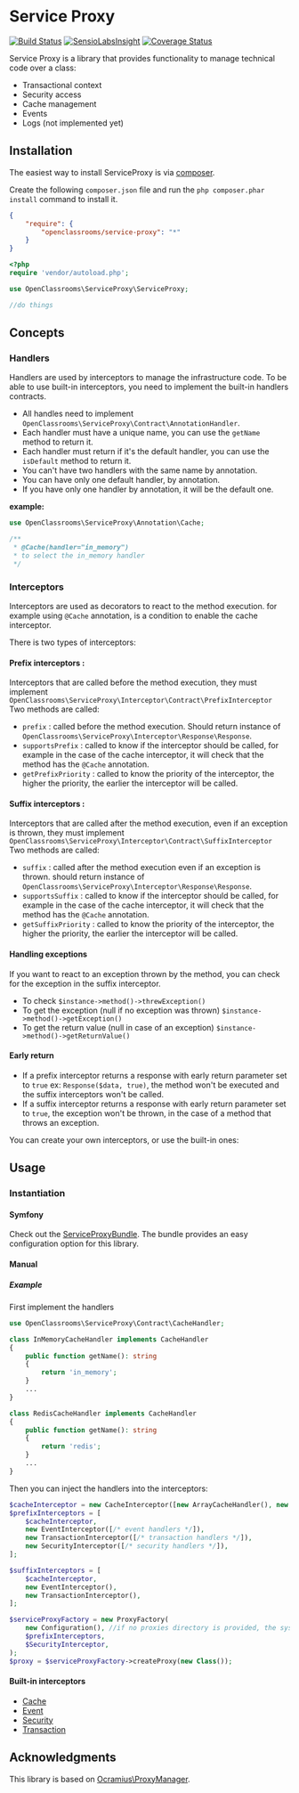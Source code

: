 # Service Proxy
[![Build Status](https://travis-ci.org/OpenClassrooms/ServiceProxy.svg?branch=master)](https://travis-ci.org/OpenClassrooms/ServiceProxy)
[![SensioLabsInsight](https://insight.sensiolabs.com/projects/e0840e44-8f14-4620-96cf-76300727e808/mini.png)](https://insight.sensiolabs.com/projects/e0840e44-8f14-4620-96cf-76300727e808)
[![Coverage Status](https://codecov.io/gh/OpenClassrooms/ServiceProxy/branch/master/graph/badge.svg)](https://codecov.io/gh/OpenClassrooms/ServiceProxy)

Service Proxy is a library that provides functionality to manage technical code over a class:
- Transactional context
- Security access
- Cache management
- Events
- Logs (not implemented yet)

## Installation
The easiest way to install ServiceProxy is via [composer](http://getcomposer.org/).

Create the following `composer.json` file and run the `php composer.phar install` command to install it.

```json
{
    "require": {
        "openclassrooms/service-proxy": "*"
    }
}
```
```php
<?php
require 'vendor/autoload.php';

use OpenClassrooms\ServiceProxy\ServiceProxy;

//do things
```

## Concepts
### Handlers
Handlers are used by interceptors to manage the infrastructure code.
To be able to use built-in interceptors, you need to implement the built-in handlers contracts.

- All handles need to implement `OpenClassrooms\ServiceProxy\Contract\AnnotationHandler`.
- Each handler must have a unique name, you can use the `getName` method to return it.
- Each handler must return if it's the default handler, you can use the `isDefault` method to return it.
- You can't have two handlers with the same name by annotation.
- You can have only one default handler, by annotation.
- If you have only one handler by annotation, it will be the default one.

**example:**

```php
use OpenClassrooms\ServiceProxy\Annotation\Cache;

/**
 * @Cache(handler="in_memory")
 * to select the in_memory handler
 */

 ```

### Interceptors

Interceptors are used as decorators to react to the method execution. 
for example using `@Cache` annotation, is a condition to enable the cache interceptor.

There is two types of interceptors:
#### Prefix interceptors :
Interceptors that are called before the method execution, they must implement `OpenClassrooms\ServiceProxy\Interceptor\Contract\PrefixInterceptor`
Two methods are called:
- `prefix` : called before the method execution. Should return instance of `OpenClassrooms\ServiceProxy\Interceptor\Response\Response`.
- `supportsPrefix` : called to know if the interceptor should be called, for example in the case of the cache interceptor, it will check that the method has the `@Cache` annotation.
- `getPrefixPriority` : called to know the priority of the interceptor, the higher the priority, the earlier the interceptor will be called.

#### Suffix interceptors :
Interceptors that are called after the method execution, even if an exception is thrown, they must implement `OpenClassrooms\ServiceProxy\Interceptor\Contract\SuffixInterceptor`
Two methods are called:
- `suffix` : called after the method execution even if an exception is thrown. should return instance of `OpenClassrooms\ServiceProxy\Interceptor\Response\Response`.
- `supportsSuffix` : called to know if the interceptor should be called, for example in the case of the cache
  interceptor, it will check that the method has the `@Cache` annotation.
- `getSuffixPriority` : called to know the priority of the interceptor, the higher the priority, the earlier the interceptor will be called.

#### Handling exceptions
If you want to react to an exception thrown by the method, you can check for the exception in the suffix interceptor.
- To check `$instance->method()->threwException()`
- To get the exception (null if no exception was thrown) `$instance->method()->getException()`
- To get the return value (null in case of an exception) `$instance->method()->getReturnValue()`

#### Early return
- If a prefix interceptor returns a response with early return parameter set to `true` ex: `Response($data, true)`, the method won't be executed and the suffix interceptors won't be called.
- If a suffix interceptor returns a response with early return parameter set to `true`, the exception won't be thrown, in the case of a method that throws an exception.

You can create your own interceptors, or use the built-in ones:

## Usage
### Instantiation

#### Symfony
Check out the [ServiceProxyBundle](http://github.com/openclassrooms/ServiceProxyBundle).
The bundle provides an easy configuration option for this library.

#### Manual
##### Example
First implement the handlers

```php
use OpenClassrooms\ServiceProxy\Contract\CacheHandler;

class InMemoryCacheHandler implements CacheHandler
{
    public function getName(): string
    {
        return 'in_memory';
    }
    ...
}

class RedisCacheHandler implements CacheHandler
{
    public function getName(): string
    {
        return 'redis';
    }
    ...
}
```

Then you can inject the handlers into the interceptors:

```php
$cacheInterceptor = new CacheInterceptor([new ArrayCacheHandler(), new RedisCacheHandler()]);
$prefixInterceptors = [
    $cacheInterceptor,
    new EventInterceptor([/* event handlers */]),
    new TransactionInterceptor([/* transaction handlers */]),
    new SecurityInterceptor([/* security handlers */]),
];

$suffixInterceptors = [
    $cacheInterceptor,
    new EventInterceptor(),
    new TransactionInterceptor(),
];

$serviceProxyFactory = new ProxyFactory(
    new Configuration(), //if no proxies directory is provided, the system tmp dir is used
    $prefixInterceptors,
    $SecurityInterceptor,
);
$proxy = $serviceProxyFactory->createProxy(new Class());
```

#### Built-in interceptors

- [Cache](docs/Interceptor/cache.md)
- [Event](docs/Interceptor/event.md)
- [Security](docs/Interceptor/security.md)
- [Transaction](docs/Interceptor/transaction.md)

## Acknowledgments  
This library is based on [Ocramius\ProxyManager](https://github.com/Ocramius/ProxyManager).
